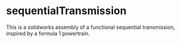 # sequentialTransmission
This is a solidworks assembly of a functional sequential transmission, inspired by a formula 1 powertrain.
